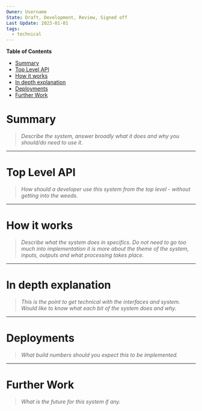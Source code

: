 ```yaml
---
Owner: Username
State: Draft, Development, Review, Signed off
Last Update: 2023-01-01
tags:
  - technical
---
```

**Table of Contents**
- [Summary](#Summary)
- [Top Level API](#Top%20Level%20API)
- [How it works](#How%20it%20works)
- [In depth explanation](#In%20depth%20explanation)
- [Deployments](#Deployments)
- [Further Work](#Further%20Work)

# Summary
>*Describe the system, answer broadly what it does and why you should/do need to use it.*

---
# Top Level API
>*How should a developer use this system from the top level - without getting into the weeds.*

---
# How it works
>*Describe what the system does in specifics. Do not need to go too much into implementation it is more about the theme of the system, inputs, outputs and what processing takes place.*

---
# In depth explanation
>*This is the point to get technical with the interfaces and system. Would like to know what each bit of the system does and why.*

---
# Deployments
>*What build numbers should you expect this to be implemented.*

---
# Further Work
>*What is the future for this system if any.*